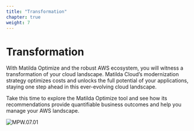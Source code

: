 ```yaml
---
title: "Transformation" 
chapter: true
weight: 7
---
```

# Transformation
With Matilda Optimize and the robust AWS ecosystem, you will witness a transformation of your cloud landscape. Matilda Cloud’s modernization strategy optimizes costs and unlocks the full potential of your applications, staying one step ahead in this ever-evolving cloud landscape.

Take this time to explore the Matilda Optimize tool and see how its recommendations provide quantifiable business outcomes and help you manage your AWS landscape. 

![MPW.07.01](/images/MPW.07.01.png)

